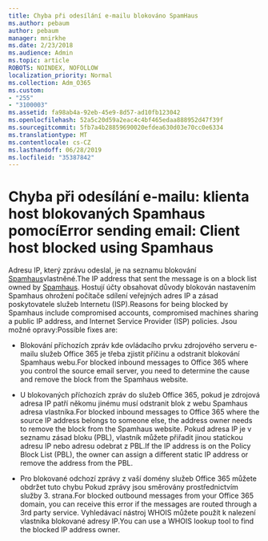 ```yaml
---
title: Chyba při odesílání e-mailu blokováno SpamHaus
ms.author: pebaum
author: pebaum
manager: mnirkhe
ms.date: 2/23/2018
ms.audience: Admin
ms.topic: article
ROBOTS: NOINDEX, NOFOLLOW
localization_priority: Normal
ms.collection: Adm_O365
ms.custom:
- "255"
- "3100003"
ms.assetid: fa98ab4a-92eb-45e9-8d57-ad10fb123042
ms.openlocfilehash: 52a5c20d59a2eac4c4bf465edaa888952d47f39f
ms.sourcegitcommit: 5fb7a4b28859690020efdea630d03e70cc0e6334
ms.translationtype: MT
ms.contentlocale: cs-CZ
ms.lasthandoff: 06/28/2019
ms.locfileid: "35387842"
---
```

# <a name="error-sending-email-client-host-blocked-using-spamhaus"></a><span data-ttu-id="38289-102">Chyba při odesílání e-mailu: klienta host blokovaných Spamhaus pomocí</span><span class="sxs-lookup"><span data-stu-id="38289-102">Error sending email: Client host blocked using Spamhaus</span></span>

<span data-ttu-id="38289-103">Adresu IP, který zprávu odeslal, je na seznamu blokování [Spamhaus](https://go.microsoft.com/fwlink/p/?linkid=123245)vlastněné.</span><span class="sxs-lookup"><span data-stu-id="38289-103">The IP address that sent the message is on a block list owned by [Spamhaus](https://go.microsoft.com/fwlink/p/?linkid=123245).</span></span> <span data-ttu-id="38289-104">Hostují účty obsahovat důvody blokován nastavením Spamhaus ohrožení počítače sdílení veřejných adres IP a zásad poskytovatele služeb Internetu (ISP).</span><span class="sxs-lookup"><span data-stu-id="38289-104">Reasons for being blocked by Spamhaus include compromised accounts, compromised machines sharing a public IP address, and Internet Service Provider (ISP) policies.</span></span> <span data-ttu-id="38289-105">Jsou možné opravy:</span><span class="sxs-lookup"><span data-stu-id="38289-105">Possible fixes are:</span></span>
  
- <span data-ttu-id="38289-106">Blokování příchozích zpráv kde ovládacího prvku zdrojového serveru e-mailu služeb Office 365 je třeba zjistit příčinu a odstranit blokování Spamhaus webu.</span><span class="sxs-lookup"><span data-stu-id="38289-106">For blocked inbound messages to Office 365 where you control the source email server, you need to determine the cause and remove the block from the Spamhaus website.</span></span>

- <span data-ttu-id="38289-107">U blokovaných příchozích zpráv do služeb Office 365, pokud je zdrojová adresa IP patří někomu jinému musí odstranit blok z webu Spamhaus adresa vlastníka.</span><span class="sxs-lookup"><span data-stu-id="38289-107">For blocked inbound messages to Office 365 where the source IP address belongs to someone else, the address owner needs to remove the block from the Spamhaus website.</span></span> <span data-ttu-id="38289-108">Pokud adresa IP je v seznamu zásad bloku (PBL), vlastník můžete přiřadit jinou statickou adresu IP nebo adresu odebrat z PBL.</span><span class="sxs-lookup"><span data-stu-id="38289-108">If the IP address is on the Policy Block List (PBL), the owner can assign a different static IP address or remove the address from the PBL.</span></span>

- <span data-ttu-id="38289-109">Pro blokované odchozí zprávy z vaší domény služeb Office 365 můžete obdržet tuto chybu Pokud zprávy jsou směrovány prostřednictvím služby 3. strana.</span><span class="sxs-lookup"><span data-stu-id="38289-109">For blocked outbound messages from your Office 365 domain, you can receive this error if the messages are routed through a 3rd party service.</span></span> <span data-ttu-id="38289-110">Vyhledávací nástroj WHOIS můžete použít k nalezení vlastníka blokované adresy IP.</span><span class="sxs-lookup"><span data-stu-id="38289-110">You can use a WHOIS lookup tool to find the blocked IP address owner.</span></span>
